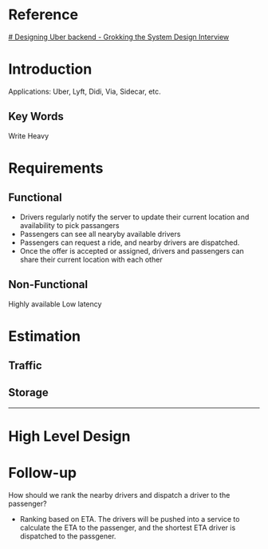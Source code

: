 # Reference
[# Designing Uber backend - Grokking the System Design Interview](https://www.educative.io/courses/grokking-the-system-design-interview/YQVkjp548NM)


# Introduction
Applications: Uber, Lyft, Didi, Via, Sidecar, etc.

## Key Words
Write Heavy


# Requirements
## **Functional**
- Drivers regularly notify the server to update their current location and availability to pick passangers
- Passengers can see all nearyby available drivers
- Passengers can request a ride, and nearby drivers are dispatched.
- Once the offer is accepted or assigned, drivers and passengers can share their current location with each other

## **Non-Functional**
Highly available
Low latency

# Estimation
## **Traffic**
## **Storage**
---
# High Level Design



# Follow-up
How should we rank the nearby drivers and dispatch a driver to the passenger?
- Ranking based on ETA. The drivers will be pushed into a service to calculate the ETA to the passenger, and the shortest ETA  driver is dispatched to the passgener.

<!--stackedit_data:
eyJoaXN0b3J5IjpbLTIxMzgyMjQ2NjRdfQ==
-->
